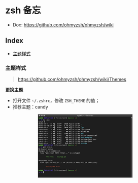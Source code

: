 zsh 备忘
===
- Doc: https://github.com/ohmyzsh/ohmyzsh/wiki

Index
---
<!-- TOC -->

- [主题样式](#主题样式)

<!-- /TOC -->


### 主题样式
> https://github.com/ohmyzsh/ohmyzsh/wiki/Themes

**更换主题**
- 打开文件 `~/.zshrc`，修改 `ZSH_THEME` 的值；
- 推荐主题：candy

<div align="center"><img src="./_assets/zsh-candy.jpg" height="200" /></div>